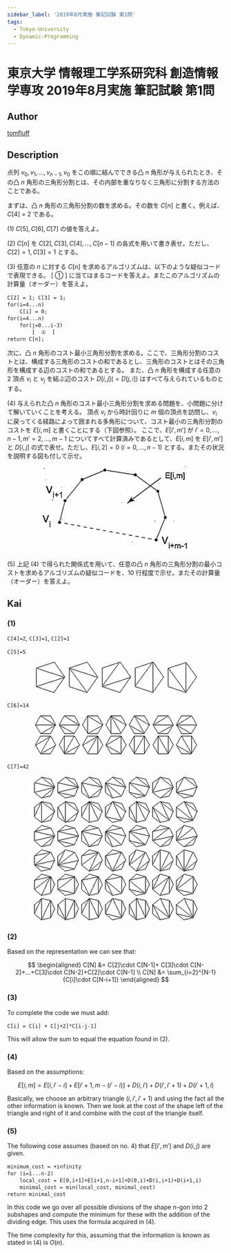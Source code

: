 ```yaml
---
sidebar_label: '2019年8月実施 筆記試験 第1問'
tags:
  - Tokyo-University
  - Dynamic-Programming
---
```

# 東京大学 情報理工学系研究科 創造情報学専攻 2019年8月実施 筆記試験 第1問

## **Author**
[tomfluff](https://github.com/tomfluff)

## **Description**
点列 $v_0, v_1, \dots, v_{n-1}, v_0$ をこの順に結んでできる凸 $n$ 角形が与えられたとき、その凸 $n$ 角形の三角形分割とは、その内部を重なりなく三角形に分割する方法のことである。

まずは、凸 $n$ 角形の三角形分割の数を求める。その数を $C[n]$ と書く。例えば、$C[4]$ = 2 である。

(1) $C[5], C[6], C[7]$ の値を答えよ。

(2) $C[n]$ を $C[2], C[3], C[4], \dots, C[n-1]$ の各式を用いて書き表せ。ただし、$C[2] = 1, C[3] = 1$ とする。

(3) 任意の $n$ に対する $C[n]$ を求めるアルゴリズムは、以下のような疑似コードで表現できる。
\[ ① \] に当てはまるコードを答えよ。またこのアルゴリズムの計算量（オーダー）を答えよ。

```text
C[2] = 1; C[3] = 1;
for(i=4...n)
    C[i] = 0;
for(i=4...n)
    for(j=0...i-3)
        [  ①  ]
return C[n];
```

次に、凸 $n$ 角形のコスト最小三角形分割を求める。ここで、三角形分割のコストとは、構成する三角形のコストの和であるとし、三角形のコストとはその三角形を構成する辺のコストの和であるとする。
また、凸 $n$ 角形を構成する任意の $2$ 頂点 $v_i$ と $v_j$ を結ぶ辺のコスト $D[i,j] (=D[j,i])$ はすべて与えられているものとする。

(4) 与えられた凸 $n$ 角形のコスト最小三角形分割を求める問題を、小問題に分けて解いていくことを考える。
頂点 $v_i$ から時計回りに $m$ 個の頂点を訪問し、$v_i$ に戻ってくる経路によって囲まれる多角形について、コスト最小の三角形分割のコストを $E[i,m]$ と書くことにする（下図参照）。
ここで、$E[i',m']$ が $i' = 0, ..., n-1, m' = 2, ..., m-1$ についてすべて計算済みであるとして、$E[i,m]$ を $E[i',m']$ と $D[i,j]$ の式で表せ。ただし、$E[i,2] = 0 \ (i=0, ..., n-1)$ とする。またその状況を説明する図も付して示せ。

<figure style="text-align:center;">
  <img src="https://raw.githubusercontent.com/Myyura/the_kai_project_assets/main/kakomonn/tokyo_university/IST/ci_201908_1_p1.png" width="350" height="200" alt=""/>
</figure>

(5) 上記 (4) で得られた関係式を用いて、任意の凸 $n$ 角形の三角形分割の最小コストを求めるアルゴリズムの疑似コードを、10 行程度で示せ。またその計算量（オーダー）を答えよ。

## **Kai**
### (1)
`C[4]=2`, `C[3]=1`, `C[2]=1`

`C[5]=5`

<figure style="text-align:center;">
  <img src="https://raw.githubusercontent.com/Myyura/the_kai_project_assets/main/kakomonn/tokyo_university/IST/ci_201908_1_p2.png" width="376" height="76" alt=""/>
</figure>

`C[6]=14`

<figure style="text-align:center;">
  <img src="https://raw.githubusercontent.com/Myyura/the_kai_project_assets/main/kakomonn/tokyo_university/IST/ci_201908_1_p3.png" width="381" height="94" alt=""/>
</figure>

`C[7]=42`

<figure style="text-align:center;">
  <img src="https://raw.githubusercontent.com/Myyura/the_kai_project_assets/main/kakomonn/tokyo_university/IST/ci_201908_1_p4.png" width="384" height="337" alt=""/>
</figure>

### (2)
Based on the representation we can see that:

$$
\begin{aligned}
C[N] &= C[2]\cdot C[N-1]+ C[3]\cdot C[N-2]+...+C[3]\cdot C[N-2]+C[2]\cdot C[N-1] \\
C[N] &= \sum_{i=2}^{N-1} {C[i]\cdot C[N-i+1]}
\end{aligned}
$$

### (3)
To complete the code we must add:

```
C[i] = C[i] + C[j+2]*C[i-j-1]
```
This will allow the sum to equal the equation found in (2).


### (4)
Based on the assumptions:

$$
E[i,m]=E[i,i'-i]+E[i'+1,m-(i'-i)]+D(i,i')+D(i',i'+1)+D(i'+1,i)
$$

Basically, we choose an arbitrary triangle $(i,i',i'+1)$ and using the fact all the other information is known. Then we look at the cost of the shape left of the triangle and right of it and combine with the cost of the triangle itself.

### (5)
The following cose assumes (based on no. 4) that $E[i',m']$ and $D(i,j)$ are given.

```
minimum_cost = +infinity
for (i=1...n-2)
    local_cost = E[0,i+1]+E[i+1,n-i+1]+D(0,i)+D(i,i+1)+D(i+1,i)
    minimal_cost = min(local_cost, minimal_cost)
return minimal_cost
```

In this code we go over all possible divisions of the shape n-gon into 2 subshapes and compute the minimum for these with the addition of the dividing edge. This uses the formula acquired in (4).

The time complexity for this, assuming that the information is known as stated in (4) is $O(n)$.